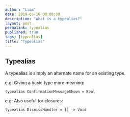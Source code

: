 ```yaml
---
author: "Liam"
date: 2019-05-16 00:00:00
description: "What is a typealias?"
layout: post
permalink: typealias
published: true
tags: [typealias]
title: "Typealias"
---
```


## Typealias

A typealias is simply an alternate name for an existing type.

e.g: Giving a basic type more meaning: <br />
```
typealias ConfirmationMessageShown = Bool
```

e.g: Also useful for closures: <br />
```
typealias DismissHandler = () -> Void
```
